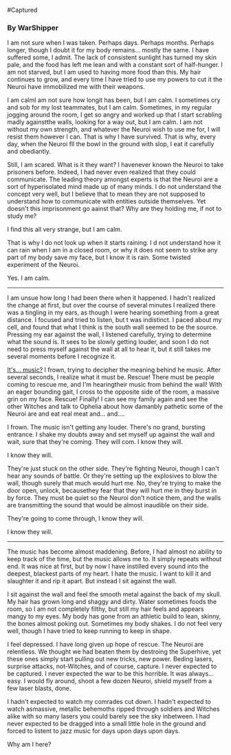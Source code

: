 #Captured

### By WarShipper

I am not sure when I was taken. Perhaps days. Perhaps months. Perhaps longer, though I doubt it for my body remains... mostly the same. I have suffered some, I admit. The lack of consistent sunlight has turned my skin pale, and the food has left me lean and with a constant sort of half-hunger. I am not starved, but I am used to having more food than this. My hair continues to grow, and every time I have tried to use my powers to cut it the Neuroi have immobilized me with their weapons.

I am calmI am not sure how longit has been, but I am calm. I sometimes cry and sob for my lost teammates, but I am calm. Sometimes, in my regular jogging around the room, I get so angry and worked up that I start scrabling madly againstthe walls, looking for a way out, but I am calm. I am not without my own strength, and whatever the Neuroi wish to use me for, I will resist them however I can. That is why I have survived. That is why, every day, when the Neuroi fll the bowl in the ground with slop, I eat it carefully and obediantly.

Still, I am scared. What is it they want? I havenever known the Neuroi to take prisoners before. Indeed, I had never even realized that they could communicate. The leading theory amongst experts is that the Neuroi are a sort of hyperisolated mind made up of many minds. I do not understand the concept very well, but I believe that to mean they are not supposed to understand how to communicate with entities outside themselves. Yet doesn't this imprisonment go aainst that? Why are they holding me, if not to study me?

I find this all very strange, but I am calm.

That is why I do not look up when it starts raining. I d not understand how it can rain when I am in a closed room, or why it does not seem to strike any part of my body save my face, but I know it is rain. Some twisted experiment of the Neuroi.

Yes. I am calm.

---

I am unsue how long I had been there when it happened. I hadn't realized the change at first, but over the course of several minutes I realized there was a tingling in my ears, as though I were hearing something from a great distance. I focused and tried to listen, but t was indistinct. I paced about my cell, and found that what I think is the south wall seemed to be the source. Pressing my ear against the wall, I listened carefully, trying to determine what the sound is. It sees to be slowly getting louder, and soon I do not need to press myself against the wall at all to hear it, but it still takes me several moments before I recognize it.

[It's... music?](http://www.youtube.com/watch?v=k0gmws6HT-Q) I frown, trying to decipher the meaning behind he music. After several seconds, I realize what it must be. Rescue! There must be people coming to rescue me, and I'm hearingtheir music from behind the wall! With an eager bounding gait, I cross to the opposite side of the room, a massive grin on my face. Rescue! Finally! I can see my family again and see the other Witches and talk to Ophelia about how damanbly pathetic some of the Neuroi are and eat real meat and... and....

I frown. The music isn't getting any louder. There's no grand, bursting entrance. I shake my doubts away and set myself up against the wall and wait, sure that they're coming. They will com. I know they will.

I know they will.

They're just stuck on the other side. They're fighting Neuroi, though I can't hear any sounds of battle. Or they're setting up the explosives to blow the wall, though surely that much would hurt me. No, they're trying to make the door open, unlock, becausethey fear that they will hurt me in they burst in by force. They must be quiet so the Neuroi don't notice them, and the walls are transmitting the sound that would be almost inaudible on their side.

They're going to come through, I know they will.

I know they will.

---

The music has become almost maddening. Before, I had almost no ability to keep track of the time, but the music allows me to. It simply repeats without end. It was nice at first, but by now I have instilled every sound into the deepest, blackest parts of my heart. I hate the music. I want to kill it and slaughter it and rip it apart. But instead I sit against the wall.

I sit against the wall and feel the smooth metal against the back of my skull. My hair has grown long and shaggy and dirty. Water sometimes foods the room, so I am not completely filthy, but still my hair feels and appears mangy to my eyes. My body has gone from an athletic build to lean, skinny, the bones almost poking out. Sometimes my body shakes. I do not feel very well, though I have tried to keep running to keep in shape.

I feel depressed. I have long given up hope of rescue. The Neuroi are relentless. We thought we had beaten them by destroing the Superhive, yet these ones simply start pulling out new tricks, new power. Beding lasers, surprise attacks, not-Witches, and of course, capture. I never expected to be captured. I never expected the war to be this horrible. It was always... easy. I would fly around, shoot a few dozen Neuroi, shield myself from a few laser blasts, done.

I hadn't expected to watch my comrades cut down. I hadn't expected to watch asmassive, metallic behemoths ripped through soldiers and Witches alike with so many lasers you could barely see the sky inbetween. I had never expected to be dragged into a small little hole in the ground and forced to listent to jazz music for days upon days upon days.

Why am I here?

